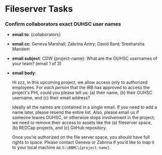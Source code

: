 # Fileserver Tasks

### Confirm collaborators exact OUHSC user names


* **email to**: {collaborators}

* **email cc**: Geneva Marshall; Zabrina Antry; David Bard; Sreeharsha Mandem

* **email subject**: CDW {project-name}: What are the OUHSC usernames of your team? (email 1 of 3)

* **email body**:

    Hi zzz, in this upcoming project, we allow access only to authorized employees.  For *each person* that the IRB has approved to access the project's PHI, could you please tell us: (a) their name, (b) their OUHSC username, and (c) their email address?  

    Ideally all the names are contained in a single email.  If you need to add a name later, please resend the entire list.  Also, please email us if someone leaves OUHSC, or otherwise stops involvement in the project; we need to remove their access to assets like the (a) fileserver space, (b) REDCap projects, and (c) GitHub repository.
    
    Once you’re authorized on the file server space, you should have full rights to space.  Please contact Geneva or Zabrina if you’d like to map it to your local machine as `S:\BBMC\{project-name}`.
